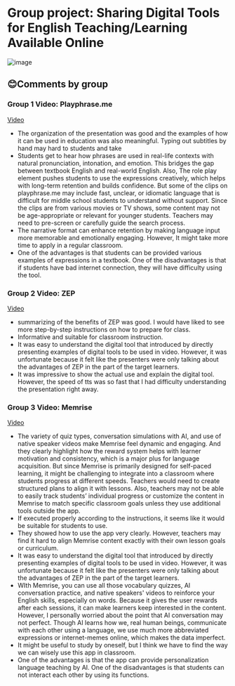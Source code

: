 # Group project: Sharing Digital Tools for English Teaching/Learning Available Online 

![image](https://github.com/user-attachments/assets/84e2d24a-4001-46ec-897d-9327ef330e56)

## 😊Comments by group

### Group 1 Video: Playphrase.me

[Video](https://padlet.com/mirankim316/digital-literacy-english-education-qx71ehqa4rua3mpk/wish/XGyBQbkdYmE9ZL6K)

+ The organization of the presentation was good and the examples of how it can be used in education was also meaningful. Typing out subtitles by hand may hard to students and take
+ Students get to hear how phrases are used in real-life contexts with natural pronunciation, intonation, and emotion. This bridges the gap between textbook English and real-world English. Also, The role play element pushes students to use the expressions creatively, which helps with long-term retention and builds confidence. But some of the clips on playphrase.me may include fast, unclear, or idiomatic language that is difficult for middle school students to understand without support. Since the clips are from various movies or TV shows, some content may not be age-appropriate or relevant for younger students. Teachers may need to pre-screen or carefully guide the search process.
+ The narrative format can enhance retention by making language input more memorable and emotionally engaging. However, It might take more time to apply in a regular classroom.
+ One of the advantages is that students can be provided various examples of expressions in a textbook. One of the disadvantages is that if students have bad internet connection, they will have difficulty using the tool.

### Group 2 Video: ZEP

[Video](https://padlet.com/mirankim316/digital-literacy-english-education-qx71ehqa4rua3mpk/wish/J24jalzjRj94Z0A1)


+ summarizing of the benefits of ZEP was good. I would have liked to see more step-by-step instructions on how to prepare for class.
+ Informative and suitable for classroom instruction.
+ It was easy to understand the digital tool that introduced by directly presenting examples of digital tools to be used in video. However, it was unfortunate because it felt like the presenters were only talking about the advantages of ZEP in the part of the target learners.
+ It was impressive to show the actual use and explain the digital tool. However, the speed of tts was so fast that I had difficulty understanding the presentation right away.

### Group 3 Video: Memrise

[Video](https://padlet.com/mirankim316/digital-literacy-english-education-qx71ehqa4rua3mpk/wish/NvylWEolXqPDQ0OX)

+ The variety of quiz types, conversation simulations with AI, and use of native speaker videos make Memrise feel dynamic and engaging. And they clearly highlight how the reward system helps with learner motivation and consistency, which is a major plus for language acquisition. But since Memrise is primarily designed for self-paced learning, it might be challenging to integrate into a classroom where students progress at different speeds. Teachers would need to create structured plans to align it with lessons. Also, teachers may not be able to easily track students’ individual progress or customize the content in Memrise to match specific classroom goals unless they use additional tools outside the app.
+ If executed properly according to the instructions, it seems like it would be suitable for students to use.
+ They showed how to use the app very clearly. However, teachers may find it hard to align Memrise content exactly with their own lesson goals or curriculum.
+ It was easy to understand the digital tool that introduced by directly presenting examples of digital tools to be used in video. However, it was unfortunate because it felt like the presenters were only talking about the advantages of ZEP in the part of the target learners.
+ WIth Memrise, you can use all those vocabulary quizzes, AI conversation practice, and native speakers' videos to reinforce your English skills, especially on words. Because it gives the user rewards after each sessions, it can make learners keep interested in the content. However, I personally worried about the point that AI conversation may not perfect. Though AI learns how we, real human beings, communicate with each other using a language, we use much more abbreviated expressions or internet-memes online, which makes the data imperfect.
+ It might be useful to study by oneself, but I think we have to find the way we can wisely use this app in classroom.
+ One of the advantages is that the app can provide personalization language teaching by AI. One of the disadvantages is that students can not interact each other by using its functions.
